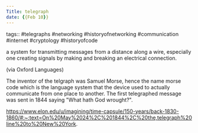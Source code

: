 ```yaml
---
Title: telegraph
date: {{Feb 10}}
---
```

tags:: #telegraphs #networking #historyofnetworking #communication #internet #cryptology #historyofcode 

a system for transmitting messages from a distance along a wire, especially one creating signals by making and breaking an electrical connection.

(via Oxford Languages)

The inventor of the telgraph was Samuel Morse, hence the name morse code which is the language system that the device used to actually communicate from one place to another. The first telegraphed message was sent in 1844 saying "What hath God wrought?".

https://www.elon.edu/u/imagining/time-capsule/150-years/back-1830-1860/#:~:text=On%20May%2024%2C%201844%2C%20the,telegraph%20line%20to%20New%20York.